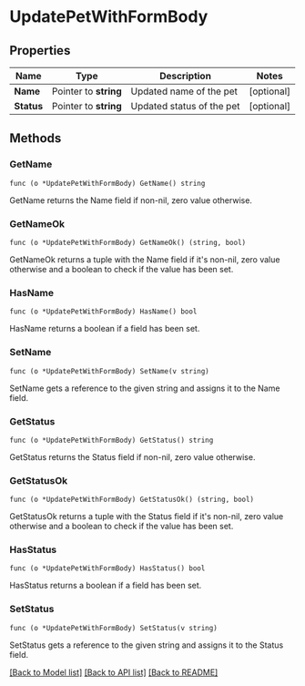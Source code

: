 # UpdatePetWithFormBody

## Properties

Name | Type | Description | Notes
------------ | ------------- | ------------- | -------------
**Name** | Pointer to **string** | Updated name of the pet | [optional] 
**Status** | Pointer to **string** | Updated status of the pet | [optional] 

## Methods

### GetName

`func (o *UpdatePetWithFormBody) GetName() string`

GetName returns the Name field if non-nil, zero value otherwise.

### GetNameOk

`func (o *UpdatePetWithFormBody) GetNameOk() (string, bool)`

GetNameOk returns a tuple with the Name field if it's non-nil, zero value otherwise
and a boolean to check if the value has been set.

### HasName

`func (o *UpdatePetWithFormBody) HasName() bool`

HasName returns a boolean if a field has been set.

### SetName

`func (o *UpdatePetWithFormBody) SetName(v string)`

SetName gets a reference to the given string and assigns it to the Name field.

### GetStatus

`func (o *UpdatePetWithFormBody) GetStatus() string`

GetStatus returns the Status field if non-nil, zero value otherwise.

### GetStatusOk

`func (o *UpdatePetWithFormBody) GetStatusOk() (string, bool)`

GetStatusOk returns a tuple with the Status field if it's non-nil, zero value otherwise
and a boolean to check if the value has been set.

### HasStatus

`func (o *UpdatePetWithFormBody) HasStatus() bool`

HasStatus returns a boolean if a field has been set.

### SetStatus

`func (o *UpdatePetWithFormBody) SetStatus(v string)`

SetStatus gets a reference to the given string and assigns it to the Status field.


[[Back to Model list]](../README.md#documentation-for-models) [[Back to API list]](../README.md#documentation-for-api-endpoints) [[Back to README]](../README.md)



